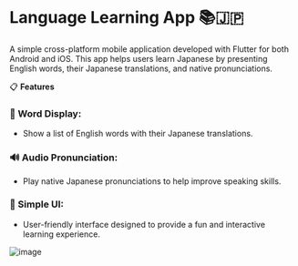 # Language Learning App 📚🇯🇵

A simple cross-platform mobile application developed with Flutter for both Android and iOS. This app helps users learn Japanese by presenting English words, their Japanese translations, and native pronunciations.

📋 **Features**
### 📖 Word Display:
- Show a list of English words with their Japanese translations.

### 🔊 Audio Pronunciation:
- Play native Japanese pronunciations to help improve speaking skills.

### 🎨 Simple UI:
- User-friendly interface designed to provide a fun and interactive learning experience.


![image](https://github.com/user-attachments/assets/192374a3-eada-4789-bcda-ebbb3dc44d02)


